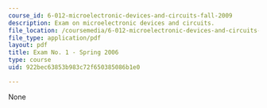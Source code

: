 ```yaml
---
course_id: 6-012-microelectronic-devices-and-circuits-fall-2009
description: Exam on microelectronic devices and circuits.
file_location: /coursemedia/6-012-microelectronic-devices-and-circuits-fall-2009/922bec63853b983c72f650385086b1e0_MIT6_012F09_exam1_s06.pdf
file_type: application/pdf
layout: pdf
title: Exam No. 1 - Spring 2006
type: course
uid: 922bec63853b983c72f650385086b1e0

---
```

None